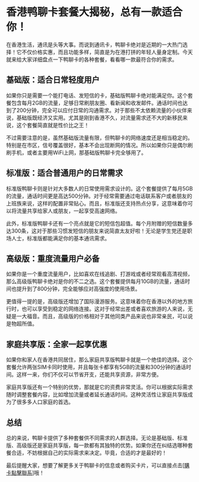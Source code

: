 # 香港鸭聊卡套餐大揭秘，总有一款适合你！

在香港生活，通讯是头等大事。而说到通讯卡，鸭聊卡绝对是近期的一大热门选择！它不仅价格实惠，而且功能多样，简直是为在港打拼的年轻人量身定制。今天就来给大家详细盘点一下鸭聊卡的各种套餐，看看哪一款最符合你的需求。

## 基础版：适合日常轻度用户

如果你只是需要一个能打电话、发短信的卡，基础版鸭聊卡绝对能满足你。这个套餐包含每月2GB的流量，足够日常刷朋友圈、看新闻和收发邮件。通话时间也达到了200分钟，完全可以应付日常的沟通需求。对于那些不太依赖流量的小伙伴来说，基础版既经济又实用。尤其是刚到香港不久，对流量需求还不大的新移民来说，这个套餐简直就是性价比之王！

不过需要注意的是，虽然基础版流量有限，但鸭聊卡的网络速度还是相当稳定的。特别是在市区，信号覆盖很好，基本不会出现断网的情况。所以如果你只是偶尔刷刷手机，或者主要用WiFi上网，那基础版鸭聊卡完全够用了。

## 标准版：适合普通用户的日常需求

标准版鸭聊卡则是针对大多数人的日常使用需求设计的。这个套餐提供了每月5GB的流量，通话时间更是高达500分钟。对于经常需要通过电话联系客户或者朋友的上班族来说，这样的配置非常贴心。而且，标准版还支持热点分享，这意味着你可以将流量共享给家人或朋友，一起享受高速网络。

此外，标准版鸭聊卡还有一个亮点就是它的短信包超值。每个月附赠的短信数量多达300条，这对于那些习惯发短信的朋友来说简直太友好啦！无论是学生党还是职场人士，标准版都能满足你的基本通讯需求。

## 高级版：重度流量用户必备

如果你是一个重度流量用户，比如喜欢在线追剧、打游戏或者经常观看高清视频，那么高级版鸭聊卡绝对是你的不二之选。这个套餐提供每月10GB的流量，通话时间也提升到了800分钟，完全能够应对高强度的使用场景。

更值得一提的是，高级版还增加了国际漫游服务。这意味着你在香港以外的地方旅行时，也可以享受到稳定的网络连接。这对于经常出差或者喜欢旅游的人来说，无疑是一大福音。而且，高级版的价格相对于其他同类产品来说也非常亲民，可以说是物超所值。

## 家庭共享版：全家一起享优惠

如果你和家人在香港共同居住，那么家庭共享版鸭聊卡就是一个绝佳的选择。这个套餐允许两张SIM卡同时使用，并且每张卡都享有5GB的流量和300分钟的通话时间。这样一来，你们不仅可以节省开支，还能共享资源，非常方便。

家庭共享版还有一个特别的优势，那就是它的资费非常灵活。你可以根据实际需求随时调整套餐内容，比如增加流量或者延长通话时间。这种灵活性让家庭共享版成为了很多多人口家庭的首选。

## 总结

总的来说，鸭聊卡提供了多种套餐供不同需求的人群选择。无论是基础版、标准版、高级版还是家庭共享版，每一款都有其独特的优势。如果你还在纠结选哪种套餐合适，不妨根据自己的实际需求来决定。毕竟，合适的才是最好的！

最后提醒大家，想要了解更多关于鸭聊卡的信息或者购买卡片，可以直接点击[[購卡點擊聯系](https://t.me/s/esim1088)]哦！